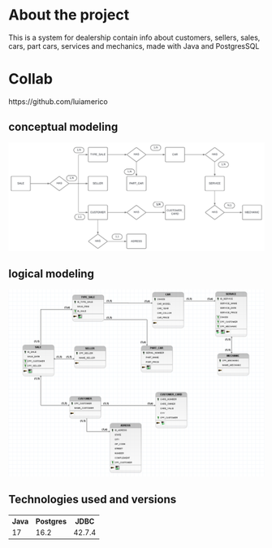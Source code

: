 <h1>About the project</h1>
<p>This is a system for dealership contain info about customers, sellers, sales, cars, part cars, services and mechanics, made with Java and PostgresSQL</p>

<h1>Collab</h1>
https://github.com/luiamerico

<h2>conceptual modeling</h2>

![picture1](https://github.com/pbelem/dealership/blob/main/Assets/Diagrama%20em%20branco.svg?raw=true)

<h2>logical modeling</h2>

![picture2](https://github.com/pbelem/Dealership/blob/main/Assets/ModelagemLogicaDealership.png?raw=true)

<h2>Technologies used and versions</h2>
<table>
<tr>
  <th>Java</th>
  <th>Postgres</th>
  <th>JDBC</th>
</tr>
<tr>
  <td>17</td>
  <td>16.2</td>
  <td>42.7.4</td>
</tr>
</table>

